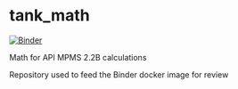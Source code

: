 # tank_math
[![Binder](https://mybinder.org/badge_logo.svg)](https://mybinder.org/v2/gh/bznoje/tank_math/tank_math.ipynb/HEAD)

Math for API MPMS 2.2B calculations

Repository used to feed the Binder docker image for review

